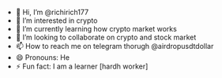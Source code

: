 - 👋 Hi, I’m @richirich177
- 👀 I’m interested in crypto
- 🌱 I’m currently learning how crypto market works
- 💞️ I’m looking to collaborate on crypto and stock market
- 📫 How to reach me on telegram thorugh @airdropusdtdollar
- 😄 Pronouns: He
- ⚡ Fun fact: I am a learner [hardh worker]

<!---
Richirich177/Richirich177 is a ✨ special ✨ repository because its `README.md` (this file) appears on your GitHub profile.
You can click the Preview link to take a look at your changes.
--->
